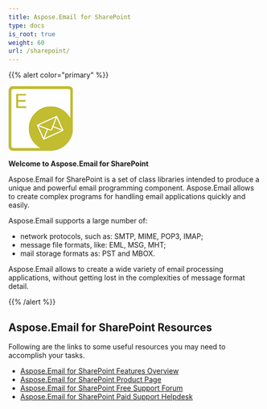 ```yaml
---
title: Aspose.Email for SharePoint
type: docs
is_root: true
weight: 60
url: /sharepoint/
---
```


{{% alert color="primary" %}} 

![Aspose.Email for SharePoint Product Logo](home_1.png)

**Welcome to Aspose.Email for SharePoint**

Aspose.Email for SharePoint is a set of class libraries intended to produce a unique and powerful email programming component. 
Aspose.Email allows to create complex programs for handling email applications quickly and easily.

Aspose.Email supports a large number of:
- network protocols, such as: SMTP, MIME, POP3, IMAP; 
- message file formats, like: EML, MSG, MHT; 
- mail storage formats as: PST and MBOX.

Aspose.Email allows to create a wide variety of email processing applications, without getting lost in the complexities of message format detail.

{{% /alert %}} 

## **Aspose.Email for SharePoint Resources**

Following are the links to some useful resources you may need to accomplish your tasks.

- [Aspose.Email for SharePoint Features Overview](/email/sharepoint/features/)
- [Aspose.Email for SharePoint Product Page](https://products.aspose.com/email/sharepoint)
- [Aspose.Email for SharePoint Free Support Forum](https://forum.aspose.com/)
- [Aspose.Email for SharePoint Paid Support Helpdesk](https://helpdesk.aspose.com/)



